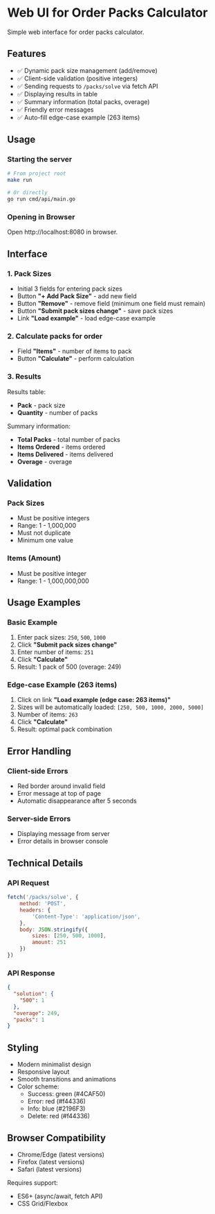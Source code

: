 # Web UI for Order Packs Calculator

Simple web interface for order packs calculator.

## Features

- ✅ Dynamic pack size management (add/remove)
- ✅ Client-side validation (positive integers)
- ✅ Sending requests to `/packs/solve` via fetch API
- ✅ Displaying results in table
- ✅ Summary information (total packs, overage)
- ✅ Friendly error messages
- ✅ Auto-fill edge-case example (263 items)

## Usage

### Starting the server

```bash
# From project root
make run

# Or directly
go run cmd/api/main.go
```

### Opening in Browser

Open http://localhost:8080 in browser.

## Interface

### 1. Pack Sizes

- Initial 3 fields for entering pack sizes
- Button **"+ Add Pack Size"** - add new field
- Button **"Remove"** - remove field (minimum one field must remain)
- Button **"Submit pack sizes change"** - save pack sizes
- Link **"Load example"** - load edge-case example

### 2. Calculate packs for order

- Field **"Items"** - number of items to pack
- Button **"Calculate"** - perform calculation

### 3. Results

Results table:
- **Pack** - pack size
- **Quantity** - number of packs

Summary information:
- **Total Packs** - total number of packs
- **Items Ordered** - items ordered
- **Items Delivered** - items delivered
- **Overage** - overage

## Validation

### Pack Sizes
- Must be positive integers
- Range: 1 - 1,000,000
- Must not duplicate
- Minimum one value

### Items (Amount)
- Must be positive integer
- Range: 1 - 1,000,000,000

## Usage Examples

### Basic Example

1. Enter pack sizes: `250`, `500`, `1000`
2. Click **"Submit pack sizes change"**
3. Enter number of items: `251`
4. Click **"Calculate"**
5. Result: 1 pack of 500 (overage: 249)

### Edge-case Example (263 items)

1. Click on link **"Load example (edge case: 263 items)"**
2. Sizes will be automatically loaded: `[250, 500, 1000, 2000, 5000]`
3. Number of items: `263`
4. Click **"Calculate"**
5. Result: optimal pack combination

## Error Handling

### Client-side Errors
- Red border around invalid field
- Error message at top of page
- Automatic disappearance after 5 seconds

### Server-side Errors
- Displaying message from server
- Error details in browser console

## Technical Details

### API Request

```javascript
fetch('/packs/solve', {
    method: 'POST',
    headers: {
        'Content-Type': 'application/json',
    },
    body: JSON.stringify({
        sizes: [250, 500, 1000],
        amount: 251
    })
})
```

### API Response

```json
{
  "solution": {
    "500": 1
  },
  "overage": 249,
  "packs": 1
}
```

## Styling

- Modern minimalist design
- Responsive layout
- Smooth transitions and animations
- Color scheme:
  - Success: green (#4CAF50)
  - Error: red (#f44336)
  - Info: blue (#2196F3)
  - Delete: red (#f44336)

## Browser Compatibility

- Chrome/Edge (latest versions)
- Firefox (latest versions)
- Safari (latest versions)

Requires support:
- ES6+ (async/await, fetch API)
- CSS Grid/Flexbox


